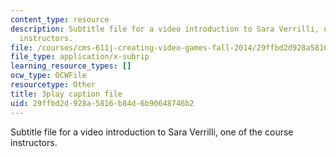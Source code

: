 ```yaml
---
content_type: resource
description: Subtitle file for a video introduction to Sara Verrilli, one of the course
  instructors.
file: /courses/cms-611j-creating-video-games-fall-2014/29ffbd2d928a5816b84d6b90648746b2_bhk8Wtgpb1w.vtt
file_type: application/x-subrip
learning_resource_types: []
ocw_type: OCWFile
resourcetype: Other
title: 3play caption file
uid: 29ffbd2d-928a-5816-b84d-6b90648746b2
---
```

Subtitle file for a video introduction to Sara Verrilli, one of the course instructors.